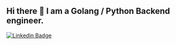 ## Hi there 👋 I am a Golang / Python Backend engineer.

[![Linkedin Badge](https://img.shields.io/badge/-Linkedin-blue?style=flat&logo=Linkedin&logoColor=white&link=https://www.linkedin.com/in/apfirsov/)](https://www.linkedin.com/in/apfirsov/)